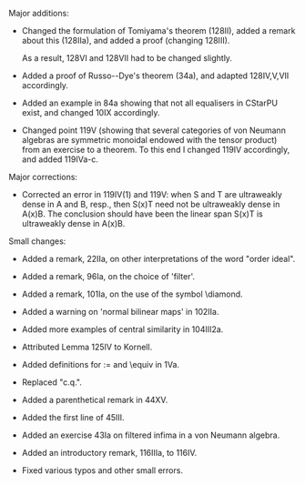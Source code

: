Major additions:

* Changed the formulation of Tomiyama's theorem (128II),
    added a remark about this (128IIa), and added a proof
    (changing 128III).
    
    As a result, 128VI and 128VII had to be changed slightly.

* Added a proof of Russo--Dye's theorem (34a), and adapted
  128IV,V,VII accordingly.

* Added an example in 84a showing that not all equalisers in CStarPU exist,
  and changed 10IX accordingly.

* Changed point 119V (showing that several categories of von Neumann algebras
  are symmetric monoidal endowed with the tensor product) from an
  exercise to a theorem.  To this end I changed 119IV accordingly,
  and added  119IVa-c.

Major corrections:

* Corrected an error in 119IV(1) and 119V: when S and T are ultraweakly dense
  in A and B, resp., then S(x)T need not be ultraweakly dense in A(x)B.
  The conclusion should have been the linear span S(x)T is ultraweakly
  dense in A(x)B.

Small changes:

* Added a remark, 22IIa, on other interpretations of the word "order ideal".

* Added a remark, 96Ia, on the choice of 'filter'.

* Added a remark, 101Ia, on the use of the symbol \diamond.

* Added a warning on 'normal bilinear maps' in 102IIa.

* Added more examples of central similarity in 104III2a.

* Attributed Lemma 125IV to Kornell.

* Added definitions for := and \equiv in 1Va.

* Replaced "c.q.".

* Added a parenthetical remark in 44XV.

* Added the first line of 45III.

* Added an exercise 43Ia on filtered infima in a von Neumann algebra.

* Added an introductory remark, 116IIIa, to 116IV.

* Fixed various typos and other small errors.


